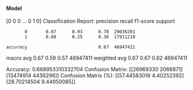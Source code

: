 #### Model
[0 0 0 ... 0 1 0]
Classification Report:
              precision    recall  f1-score   support

           0       0.67      0.93      0.78  29036201
           1       0.68      0.25      0.36  17911210

    accuracy                           0.67  46947411
   macro avg       0.67      0.59      0.57  46947411
weighted avg       0.67      0.67      0.62  46947411

Accuracy: 0.668953310332704
Confusion Matrix:
[[26969330  2066871]
 [13474914  4436296]]
Confusion Matrix (%):
[[57.44583019  4.40252392]
 [28.70214504  9.44950085]]

